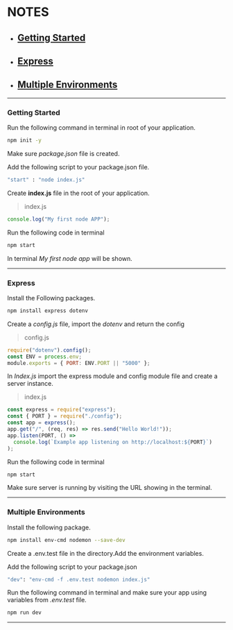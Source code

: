 # NOTES

- ## [Getting Started](#getting-started-1)
- ## [Express](#express-1)
- ## [Multiple Environments](#multiple-environments-1)

---

### Getting Started

Run the following command in terminal in root of your application.

```sh
npm init -y
```

Make sure _package.json_ file is created.

Add the following script to your package.json file.

```sh
"start" : "node index.js"
```

Create **index.js** file in the root of your application.

> index.js

```js
console.log("My first node APP");
```

Run the following code in terminal

```sh
npm start
```

In terminal _My first node app_ will be shown.

---

### Express

Install the Following packages.

```sh
npm install express dotenv
```

Create a _config.js_ file, import the _dotenv_ and return the config

> config.js

```js
require("dotenv").config();
const ENV = process.env;
module.exports = { PORT: ENV.PORT || "5000" };
```

In _Index.js_ import the express module and config module file and create a server instance.

> index.js

```js
const express = require("express");
const { PORT } = require("./config");
const app = express();
app.get("/", (req, res) => res.send("Hello World!"));
app.listen(PORT, () =>
  console.log(`Example app listening on http://localhost:${PORT}`)
);
```

Run the following code in terminal

```sh
npm start
```

Make sure server is running by visiting the URL showing in the terminal.

---

### Multiple Environments

Install the following package.

```sh
npm install env-cmd nodemon --save-dev
```

Create a .env.test file in the directory.Add the environment variables.

Add the following script to your package.json

```sh
"dev": "env-cmd -f .env.test nodemon index.js"
```

Run the following command in terminal and make sure your app using variables from _.env.test_ file.

```sh
npm run dev
```

---
